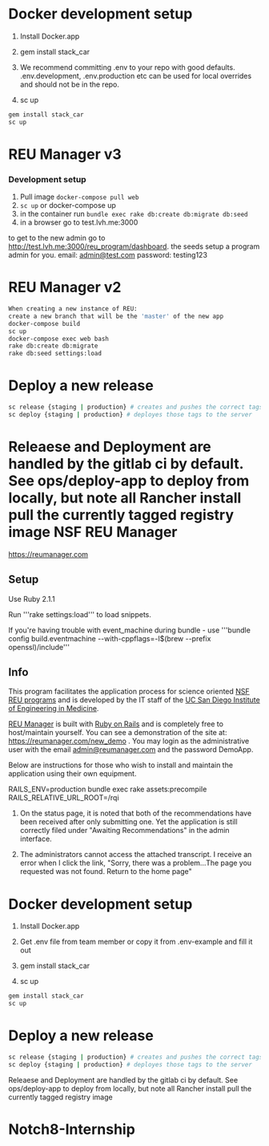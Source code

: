 # Docker development setup

1) Install Docker.app

2) gem install stack_car

3) We recommend committing .env to your repo with good defaults. .env.development, .env.production etc can be used for local overrides and should not be in the repo.

4) sc up

``` bash
gem install stack_car
sc up

```
# REU Manager v3

### Development setup
1. Pull image `docker-compose pull web`
2. `sc up` or docker-compose up
3. in the container run `bundle exec rake db:create db:migrate db:seed`
4. in a browser go to test.lvh.me:3000

to get to the new admin go to http://test.lvh.me:3000/reu_program/dashboard.
the seeds setup a program admin for you. email: admin@test.com password: testing123

# REU Manager v2

```bash
When creating a new instance of REU:
create a new branch that will be the 'master' of the new app
docker-compose build
sc up
docker-compose exec web bash
rake db:create db:migrate
rake db:seed settings:load
```

# Deploy a new release

``` bash
sc release {staging | production} # creates and pushes the correct tags
sc deploy {staging | production} # deployes those tags to the server
```

Releaese and Deployment are handled by the gitlab ci by default. See ops/deploy-app to deploy from locally, but note all Rancher install pull the currently tagged registry image
NSF REU Manager
==========
https://reumanager.com

## Setup
Use Ruby 2.1.1

Run '''rake settings:load''' to load snippets.

If you're having trouble with event_machine during bundle - use '''bundle config build.eventmachine --with-cppflags=-I$(brew --prefix openssl)/include'''

## Info
This program facilitates the application process for science oriented [NSF REU programs](http://www.nsf.gov/crssprgm/reu/) and is developed by the IT staff of the [UC San Diego Institute of Engineering in Medicine](https://iem.ucsd.edu/).

[REU Manager](https://reumanager.com) is built with [Ruby on Rails](http://rubyonrails.org/) and is completely free to host/maintain yourself.   You can see a demonstration of the site at: https://reumanager.com/new_demo .  You may login as the administrative user with the email admin@reumanager.com and the password DemoApp.

Below are instructions for those who wish to install and maintain the application using their own equipment.



RAILS_ENV=production bundle exec rake assets:precompile RAILS_RELATIVE_URL_ROOT=/rqi


1) On the status page, it is noted that both of the recommendations have been received after only submitting one. Yet the application is still correctly filed under "Awaiting Recommendations" in the admin interface.

2) The administrators cannot access the attached transcript. I receive an error when I click the link, "Sorry, there was a problem...The page you requested was not found. Return to the home page"


# Docker development setup

1) Install Docker.app

2) Get .env file from team member or copy it from .env-example and fill it out

3) gem install stack_car

4) sc up

``` bash
gem install stack_car
sc up

```

# Deploy a new release

``` bash
sc release {staging | production} # creates and pushes the correct tags
sc deploy {staging | production} # deployes those tags to the server
```

Releaese and Deployment are handled by the gitlab ci by default. See ops/deploy-app to deploy from locally, but note all Rancher install pull the currently tagged registry image
# Notch8-Internship
